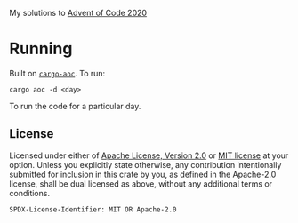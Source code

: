 My solutions to [Advent of Code 2020](https://adventofcode.com/2020)

# Running
Built on [`cargo-aoc`](https://crates.io/crates/cargo-aoc). To run:

```
cargo aoc -d <day>
```

To run the code for a particular day.

## License
Licensed under either of [Apache License, Version 2.0](./LICENSE.Apache-2.0) or [MIT license](./LICENSE.MIT) at your option.
Unless you explicitly state otherwise, any contribution intentionally submitted for inclusion in this crate by you, as defined in the Apache-2.0 license, shall be dual licensed as above, without any additional terms or conditions.

`SPDX-License-Identifier: MIT OR Apache-2.0`
